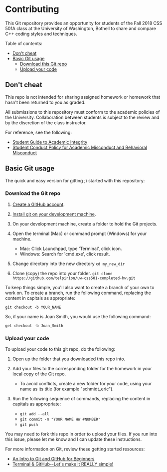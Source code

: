 # Contributing

This Git repository provides an opportunity for
students of the Fall 2018 CSS 501A class at the
University of Washington, Bothell to share and
compare C++ coding styles and techniques.

Table of contents:

  * [Don't cheat](#dont-cheat)
  * [Basic Git usage](#basic-git-usage)
     - [Download this Git repo](#download-the-git-repo)
     - [Upload your code](#upload-your-code)

## Don't cheat

This repo is not intended for sharing assigned homework
or homework that hasn't been returned to you as graded.

All submissions to this repository must conform to
the academic policies of the University. Collaboration
between students is subject to the review and by
the discretion of the class instructor.

For reference, see the following:

  * [Student Guide to Academic Integrity](https://www.uwb.edu/academic-affairs/policies/studentconduct/student-guide)
  * [Student Conduct Policy for Academic Misconduct and Behavioral Misconduct](https://www.uwb.edu/studentaffairs/studentconduct/student-misconduct/academic-misconduct)

## Basic Git usage

The quick and easy version for gitting ;) started
with this repository:

### Download the Git repo

  1. [Create a GitHub account](https://github.com/join).
  1. [Install git on your development machine](https://git-scm.com/book/en/v2/Getting-Started-Installing-Git).
  1. On your development machine, create a folder to
     hold the Git projects.
  1. Open the terminal (Mac) or command prompt (Windows)
     for your machine.

     * Mac: Click Launchpad, type 'Terminal', click icon.
     * Windows: Search for 'cmd.exe', click result.

  1. Change directory into the new directory
     `cd my_new_dir`
  1. Clone (copy) the repo into your folder.
     `git clone https://github.com/telpirion/uw-css501-completed-hw.git`

To keep things simple, you'll also want to create a
branch of your own to work on. To create a branch,
run the following command, replacing the content in
capitals as appropriate:

`git checkout -b YOUR_NAME`

So, if your name is Joan Smith, you would use the
following command:

`get checkout -b Joan_Smith`

### Upload your code

To upload your code to this git repo, do the following:

  1. Open up the folder that you downloaded this repo
     into.
  1. Add your files to the corresponding folder for
     the homework in your local copy of the Git repo.

     * To avoid conflicts, create a new folder for
       your code, using your name as its title (for
       example "schmidt_eric").

  1. Run the following sequence of commands, replacing
     the content in capitals as appropriate:

     * `git add --all`
     * `git commit -m "YOUR NAME HW #NUMBER"`
     * `git push`

You may need to fork this repo in order to upload
your files. If you run into this issue, please let
me know and I can update these instructions.

For more information on Git, review these getting
started resources:

  * [An Intro to Git and GitHub for Beginners](https://product.hubspot.com/blog/git-and-github-tutorial-for-beginners)
  * [Terminal & GitHub--Let's make it REALLY simple!](https://medium.com/career-change-coder/command-line-terminal-github-lets-make-it-really-simple-b47280341354)
